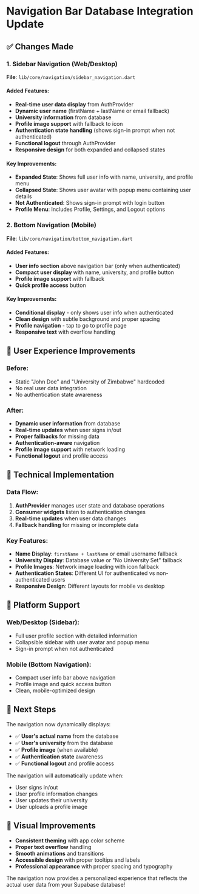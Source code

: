 # Navigation Bar Database Integration Update

## ✅ **Changes Made**

### **1. Sidebar Navigation (Web/Desktop)**
**File**: `lib/core/navigation/sidebar_navigation.dart`

#### **Added Features:**
- **Real-time user data display** from AuthProvider
- **Dynamic user name** (firstName + lastName or email fallback)
- **University information** from database
- **Profile image support** with fallback to icon
- **Authentication state handling** (shows sign-in prompt when not authenticated)
- **Functional logout** through AuthProvider
- **Responsive design** for both expanded and collapsed states

#### **Key Improvements:**
- **Expanded State**: Shows full user info with name, university, and profile menu
- **Collapsed State**: Shows user avatar with popup menu containing user details
- **Not Authenticated**: Shows sign-in prompt with login button
- **Profile Menu**: Includes Profile, Settings, and Logout options

### **2. Bottom Navigation (Mobile)**
**File**: `lib/core/navigation/bottom_navigation.dart`

#### **Added Features:**
- **User info section** above navigation bar (only when authenticated)
- **Compact user display** with name, university, and profile button
- **Profile image support** with fallback
- **Quick profile access** button

#### **Key Improvements:**
- **Conditional display** - only shows user info when authenticated
- **Clean design** with subtle background and proper spacing
- **Profile navigation** - tap to go to profile page
- **Responsive text** with overflow handling

## 🎯 **User Experience Improvements**

### **Before:**
- Static "John Doe" and "University of Zimbabwe" hardcoded
- No real user data integration
- No authentication state awareness

### **After:**
- **Dynamic user information** from database
- **Real-time updates** when user signs in/out
- **Proper fallbacks** for missing data
- **Authentication-aware** navigation
- **Profile image support** with network loading
- **Functional logout** and profile access

## 🔧 **Technical Implementation**

### **Data Flow:**
1. **AuthProvider** manages user state and database operations
2. **Consumer widgets** listen to authentication changes
3. **Real-time updates** when user data changes
4. **Fallback handling** for missing or incomplete data

### **Key Features:**
- **Name Display**: `firstName + lastName` or email username fallback
- **University Display**: Database value or "No University Set" fallback
- **Profile Images**: Network image loading with icon fallback
- **Authentication States**: Different UI for authenticated vs non-authenticated users
- **Responsive Design**: Different layouts for mobile vs desktop

## 📱 **Platform Support**

### **Web/Desktop (Sidebar):**
- Full user profile section with detailed information
- Collapsible sidebar with user avatar and popup menu
- Sign-in prompt when not authenticated

### **Mobile (Bottom Navigation):**
- Compact user info bar above navigation
- Profile image and quick access button
- Clean, mobile-optimized design

## 🚀 **Next Steps**

The navigation now dynamically displays:
- ✅ **User's actual name** from the database
- ✅ **User's university** from the database  
- ✅ **Profile image** (when available)
- ✅ **Authentication state** awareness
- ✅ **Functional logout** and profile access

The navigation will automatically update when:
- User signs in/out
- User profile information changes
- User updates their university
- User uploads a profile image

## 🎨 **Visual Improvements**

- **Consistent theming** with app color scheme
- **Proper text overflow** handling
- **Smooth animations** and transitions
- **Accessible design** with proper tooltips and labels
- **Professional appearance** with proper spacing and typography

The navigation now provides a personalized experience that reflects the actual user data from your Supabase database!




